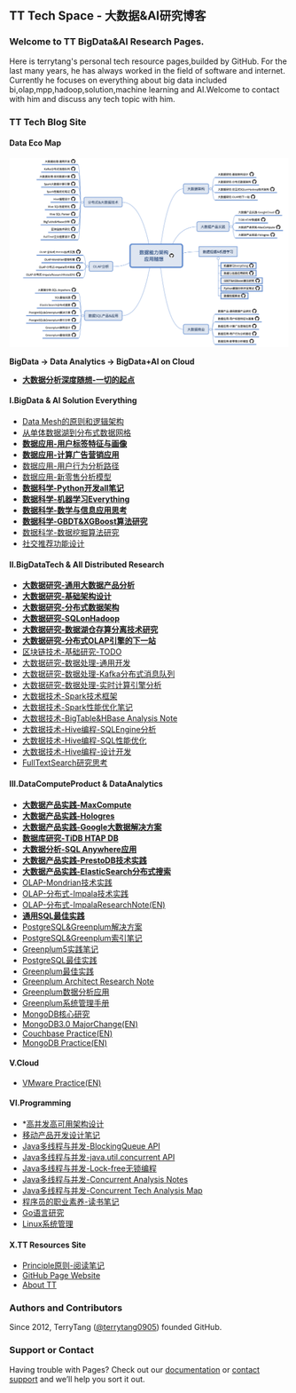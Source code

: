 TT Tech Space - 大数据&AI研究博客
--------------------------

### Welcome to TT BigData&AI Research Pages.
Here is terrytang's personal tech resource pages,builded by GitHub. For the last many years, he has always worked in the field of software and internet.
Currently he focuses on everything about big data included bi,olap,mpp,hadoop,solution,machine learning and AI.Welcome to contact with him and discuss any tech topic with him.

### TT Tech Blog Site

#### Data Eco Map

![数据科学能力分布](blogs/_includes/bigdata_map_tt.png)

**BigData -> Data Analytics -> BigData+AI on Cloud**

- **[大数据分析深度随想-一切的起点](https://github.com/terrytang0905/TT_Tech_Space/blob/resource/blogs/2015-11-08-bigdata-analytics-thinking.md)**

#### I.BigData & AI Solution Everything

- [Data Mesh的原则和逻辑架构](https://github.com/terrytang0905/TT_Tech_Space/blob/resource/blogs/2022-04-03-data-mesh-arch-research.md)
- [从单体数据湖到分布式数据网格](https://github.com/terrytang0905/TT_Tech_Space/blob/resource/blogs/2022-04-02-from-datalake-to-data-mesh.md)
- **[数据应用-用户标签特征与画像](https://github.com/terrytang0905/TT_Tech_Space/blob/resource/blogs/2018-06-06-data-usage-user-label-profile-note.md)**
- **[数据应用-计算广告营销应用](https://github.com/terrytang0905/TT_Tech_Space/blob/resource/blogs/2017-07-01-data-usage-compute-advertise-design-note.md)**
- [数据应用-用户行为分析路径](https://github.com/terrytang0905/TT_Tech_Space/blob/resource/blogs/2017-09-30-data-usage-user-behavior-analysis-note.md)
- [数据应用-新零售分析模型](https://github.com/terrytang0905/TT_Tech_Space/blob/resource/blogs/2017-04-16-data-usage-new-retail-analytics-design-note.md)
- **[数据科学-Python开发all笔记](https://github.com/terrytang0905/TT_Tech_Space/blob/resource/blogs/2017-10-06-python-dev-everything-note.md)**
- **[数据科学-机器学习Everything](https://github.com/terrytang0905/TT_Tech_Space/blob/resource/blogs/2017-10-16-bigdata-ml-data-everything-note.md)**
- **[数据科学-数学与信息应用思考](https://github.com/terrytang0905/TT_Tech_Space/blob/resource/blogs/2017-05-10-information-mathmatic-thinking.md)** 
- **[数据科学-GBDT&XGBoost算法研究](https://github.com/terrytang0905/TT_Tech_Space/blob/resource/blogs/2017-12-25-gbdt-xgboost-ml-note.md)**
- [数据科学-数据挖掘算法研究](https://github.com/terrytang0905/TT_Tech_Space/blob/resource/blogs/2015-12-01-data-mining-algorithm-note.md)
- [社交推荐功能设计](https://github.com/terrytang0905/TT_Tech_Space/blob/resource/blogs/2015-05-13-sns-recommendation-design.md)

#### II.BigDataTech & All Distributed Research

- **[大数据研究-通用大数据产品分析](https://github.com/terrytang0905/TT_Tech_Space/blob/resource/blogs/2019-03-12-bigdata-research-common-product-solution.md)**
- **[大数据研究-基础架构设计](https://github.com/terrytang0905/TT_Tech_Space/blob/resource/blogs/2017-07-26-bigdata-research-infrastructure-build.md)**
- **[大数据研究-分布式数据架构](https://github.com/terrytang0905/TT_Tech_Space/blob/resource/blogs/2017-07-27-bigdata-research-database-architect.md)**
- **[大数据研究-SQLonHadoop](https://github.com/terrytang0905/TT_Tech_Space/blob/resource/blogs/2017-07-28-bigdata-research-olap-sqlonhadoop-note.md)**
- **[大数据研究-数据湖仓存算分离技术研究](https://github.com/terrytang0905/TT_Tech_Space/blob/resource/blogs/2020-06-06-bigdata-research-lake-house-solution.md)**
- **[大数据研究-分布式OLAP引擎的下一站](https://github.com/terrytang0905/TT_Tech_Space/blob/resource/blogs/2021-05-05-bigdata-research-olap-next-generation-note.md)**
- [区块链技术-基础研究-TODO](https://github.com/terrytang0905/TT_Tech_Space/blob/resource/blogs/2018-03-06-block-chain-design-note.md)
- [大数据研究-数据处理-通用开发](https://github.com/terrytang0905/TT_Tech_Space/blob/resource/blogs/2017-07-29-bigdata-research-dataprocess-development.md)
- [大数据研究-数据处理-Kafka分布式消息队列](https://github.com/terrytang0905/TT_Tech_Space/blob/resource/blogs/2017-07-29-bigdata-research-dataprocess-kafka-note.md)
- [大数据研究-数据处理-实时计算引擎分析](https://github.com/terrytang0905/TT_Tech_Space/blob/resource/blogs/2018-05-31-bigdata-research-dataprocess-realtime-compute.md)
- [大数据技术-Spark技术框架](https://github.com/terrytang0905/TT_Tech_Space/blob/resource/blogs/2017-03-29-spark-bigdata-arch-note.md)
- [大数据技术-Spark性能优化笔记](https://github.com/terrytang0905/TT_Tech_Space/blob/resource/blogs/2018-11-23-spark-performance-tuning-note.md)
- [大数据技术-BigTable&HBase Analysis Note](https://github.com/terrytang0905/TT_Tech_Space/blob/resource/blogs/2017-03-12-bigtable&hbase-analysis-note.md)
- [大数据技术-Hive编程-SQLEngine分析](https://github.com/terrytang0905/TT_Tech_Space/blob/resource/blogs/2017-06-09-hive-sql-parser-note.md)
- [大数据技术-Hive编程-SQL性能优化](https://github.com/terrytang0905/TT_Tech_Space/blob/resource/blogs/2017-06-10-hive-sql-performance-note.md)
- [大数据技术-Hive编程-设计开发](https://github.com/terrytang0905/TT_Tech_Space/blob/resource/blogs/2017-06-08-hive-programing-note.md)
- [FullTextSearch研究思考](https://github.com/terrytang0905/TT_Tech_Space/blob/resource/blogs/2014-12-20-fulltext-search-design-thinking.md)


#### III.DataComputeProduct & DataAnalytics	

- **[大数据产品实践-MaxCompute](https://github.com/terrytang0905/TT_Tech_Space/blob/resource/blogs/2021-11-07-bigdata-best-practice-maxcompute.md)**
- **[大数据产品实践-Hologres](https://github.com/terrytang0905/TT_Tech_Space/blob/resource/blogs/2021-11-06-bigdata-best-practice-hologres.md)**
- **[大数据产品实践-Google大数据解决方案](https://github.com/terrytang0905/TT_Tech_Space/blob/resource/blogs/2019-05-01-bigdata-best-practice-google-tech-solution.md)**
- **[数据库研究-TiDB HTAP DB](https://github.com/terrytang0905/TT_Tech_Space/blob/resource/blogs/2019-07-08-newdb-tidb-design-note.md)**
- **[大数据分析-SQL Anywhere应用](https://github.com/terrytang0905/TT_Tech_Space/blob/resource/blogs/2017-08-01-bigdata-analytics-sql-anywhere-design.md)**
- **[大数据产品实践-PrestoDB技术实践](https://github.com/terrytang0905/TT_Tech_Space/blob/resource/blogs/2017-04-03-bigdata-best-practice-distributed-presto-note.md)**
- **[大数据产品实践-ElasticSearch分布式搜索](https://github.com/terrytang0905/TT_Tech_Space/blob/resource/blogs/2017-01-06-elastic-search-engine-architect-note.md)**
- [OLAP-Mondrian技术实践](https://github.com/terrytang0905/TT_Tech_Space/blob/resource/blogs/2017-01-31-olap-mondrian-note.md)
- [OLAP-分布式-Impala技术实践](https://github.com/terrytang0905/TT_Tech_Space/blob/resource/blogs/2016-12-13-olap-distributed-impala-practice-note.md)
- [OLAP-分布式-ImpalaResearchNote(EN)](https://github.com/terrytang0905/TT_Tech_Space/blob/resource/blogs/2016-12-12-olap-distributed-impala-research-note.md)
- **[通用SQL最佳实践](https://github.com/terrytang0905/TT_Tech_Space/blob/resource/blogs/2017-07-20-sql-best-practice.md)**
- [PostgreSQL&Greenplum解决方案](https://github.com/terrytang0905/TT_Tech_Space/blob/resource/blogs/2018-05-30-postgresql-greenplum-solution-note.md)
- [PostgreSQL&Greenplum索引笔记](https://github.com/terrytang0905/TT_Tech_Space/blob/resource/blogs/2017-12-16-postgresql-greenplum-index-note.md)
- [Greenplum5实践笔记](https://github.com/terrytang0905/TT_Tech_Space/blob/resource/blogs/2017-12-03-greenplum5-best-practice-note.md)
- [PostgreSQL最佳实践](https://github.com/terrytang0905/TT_Tech_Space/blob/resource/blogs/2017-05-30-oltp-postgresql-best-practice-note.md)
- [Greenplum最佳实践](https://github.com/terrytang0905/TT_Tech_Space/blob/resource/blogs/2017-05-28-olap-greenplum-best-practice-note.md)
- [Greenplum Architect Research Note](https://github.com/terrytang0905/TT_Tech_Space/blob/resource/blogs/2017-02-11-greenplum-arch-design-note.md)
- [Greenplum数据分析应用](https://github.com/terrytang0905/TT_Tech_Space/blob/resource/blogs/2016-07-30-greenplum-analysis-function.md)
- [Greenplum系统管理手册](https://github.com/terrytang0905/TT_Tech_Space/blob/resource/blogs/2016-04-15-greenplum-system-admin-guide.md)
- [MongoDB核心研究](https://github.com/terrytang0905/TT_Tech_Space/blob/resource/blogs/2016-02-28-mongodb-internal.md)
- [MongoDB3.0 MajorChange(EN)](https://github.com/terrytang0905/TT_Tech_Space/blob/resource/blogs/2015-10-11-mongodb3-major-release.md)
- [Couchbase Practice(EN)](https://github.com/terrytang0905/TT_Tech_Space/blob/resource/blogs/2014-11-05-couchbase-practice.md)
- [MongoDB Practice(EN)](https://github.com/terrytang0905/TT_Tech_Space/blob/resource/blogs/2014-11-05-mongodb-practice.md) 


#### V.Cloud 

- [VMware Practice(EN)](https://github.com/terrytang0905/TT_Tech_Space/blob/resource/blogs/2012-05-23-vmware-practice.md)


#### VI.Programming

- *[高并发高可用架构设计](https://github.com/terrytang0905/TT_Tech_Space/blob/resource/blogs/2017-03-25-scalable-web-architect-note.md)
- [移动产品开发设计笔记](https://github.com/terrytang0905/TT_Tech_Space/blob/resource/blogs/2015-01-08-cloud-product-design-note.md)
- [Java多线程与并发-BlockingQueue API](https://github.com/terrytang0905/TT_Tech_Space/blob/resource/blogs/2016-04-27-java_concurrent_blocking_queue_note.md)
- [Java多线程与并发-java.util.concurrent API](https://github.com/terrytang0905/TT_Tech_Space/blob/resource/blogs/2016-04-27-java_concurrent_api_note.md)
- [Java多线程与并发-Lock-free无锁编程](https://github.com/terrytang0905/TT_Tech_Space/blob/resource/blogs/2016-04-11-java_lock_free_program_note.md)
- [Java多线程与并发-Concurrent Analysis Notes](https://github.com/terrytang0905/TT_Tech_Space/blob/resource/blogs/2016-04-11-java_concurrent_analysis_note.md)
- [Java多线程与并发-Concurrent Tech Analysis Map](https://github.com/terrytang0905/TT_Tech_Space/blob/resource/blogs/2016-04-09-java_concurrent_tech_analysis_map.md)
- [程序员的职业素养-读书笔记](https://github.com/terrytang0905/TT_Tech_Space/blob/resource/blogs/2015-11-07-professional-programmer.md)
- [Go语言研究](https://github.com/terrytang0905/TT_Tech_Space/blob/resource/blogs/2015-05-12-go-language-design.md)
- [Linux系统管理](https://github.com/terrytang0905/TT_Tech_Space/blob/resource/blogs/2016-06-30-linux-system-management.md)


#### X.TT Resources Site

- [Principle原则-阅读笔记](https://github.com/terrytang0905/TT_Tech_Space/blob/resource/blogs/2018-03-04-principle-read-note.md)
- [GitHub Page Website](http://terrytang0905.github.io/TT_Tech_Space/)
- [About TT](About.md) 

### Authors and Contributors
Since 2012, TerryTang ([@terrytang0905](https://github.com/terrytang0905)) founded GitHub. 


### Support or Contact
Having trouble with Pages? Check out our [documentation](https://help.github.com/pages) or [contact support](https://github.com/contact) and we’ll help you sort it out.
